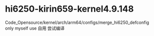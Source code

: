 # hi6250-kirin659-kernel4.9.148
Code_Opensource/kernel/arch/arm64/configs/merge_hi6250_defconfig
only myself use 自用
尝试编译
